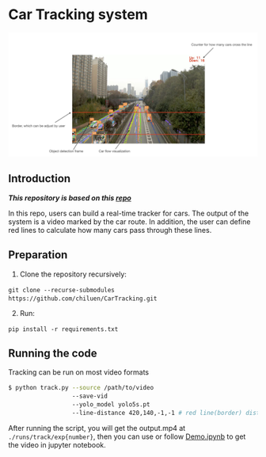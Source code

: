 # Car Tracking system


<div align="center">

<img src="Explain.png"/> 

<br>
</div>


## Introduction

***This repository is based on this [repo](https://github.com/mikel-brostrom/Yolov5_DeepSort_Pytorch)***

In this repo, users can build a real-time tracker for cars.
The output of the system is a video marked by the car route. In addition, the user can define red lines to calculate how many cars pass through these lines.

## Preparation

1. Clone the repository recursively:

`git clone --recurse-submodules https://github.com/chiluen/CarTracking.git`


2. Run:

`pip install -r requirements.txt`


## Running the code

Tracking can be run on most video formats

```bash
$ python track.py --source /path/to/video
                  --save-vid
                  --yolo_model yolo5s.pt
                  --line-distance 420,140,-1,-1 # red line(border) distance for[Up, Down, Left, Right]
```

After running the script, you will get the output.mp4 at ```./runs/track/exp{number}```, then you can use or follow [Demo.ipynb](./Demo.ipynb) to get the video in jupyter notebook.

